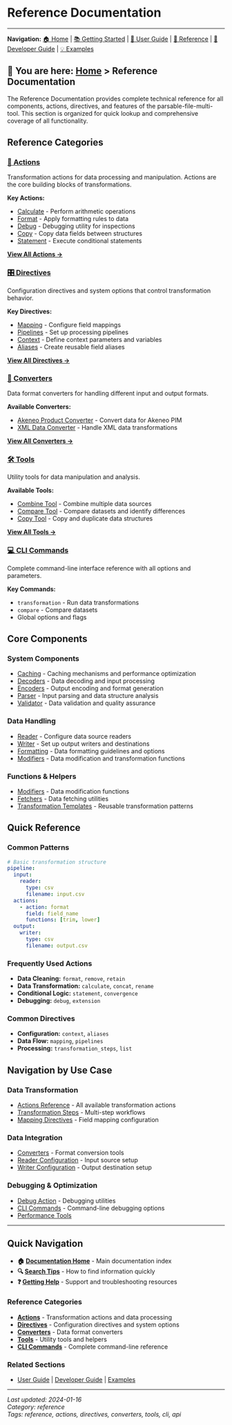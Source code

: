 # Reference Documentation

---
**Navigation:** [🏠 Home](../index.md) | [📚 Getting Started](../../../getting-started/) | [👥 User Guide](../../../user-guide/) | [📖 Reference](./) | [🔧 Developer Guide](../../../developer-guide/) | [💡 Examples](../../../examples/)

**📍 You are here:** [Home](../index.md) > Reference Documentation
---

The Reference Documentation provides complete technical reference for all components, actions, directives, and features of the parsable-file-multi-tool. This section is organized for quick lookup and comprehensive coverage of all functionality.

## Reference Categories

### [🎯 Actions](./actions/)
Transformation actions for data processing and manipulation. Actions are the core building blocks of transformations.

**Key Actions:**
- [Calculate](./actions/calculate_action.md) - Perform arithmetic operations
- [Format](./actions/format_action.md) - Apply formatting rules to data
- [Debug](./actions/debug_action.md) - Debugging utility for inspections
- [Copy](./actions/copy_action.md) - Copy data fields between structures
- [Statement](./actions/statement_action.md) - Execute conditional statements

[**View All Actions →**](./actions/)

### [🎛️ Directives](./directives/)
Configuration directives and system options that control transformation behavior.

**Key Directives:**
- [Mapping](./directives/mapping.md) - Configure field mappings
- [Pipelines](./directives/pipelines.md) - Set up processing pipelines
- [Context](./directives/context.md) - Define context parameters and variables
- [Aliases](./directives/aliases.md) - Create reusable field aliases

[**View All Directives →**](./directives/)

### [🔄 Converters](./converters/)
Data format converters for handling different input and output formats.

**Available Converters:**
- [Akeneo Product Converter](./converters/akeneo_product_converter.md) - Convert data for Akeneo PIM
- [XML Data Converter](./converters/xml_data.md) - Handle XML data transformations

[**View All Converters →**](./converters/)

### [🛠️ Tools](./tools/)
Utility tools for data manipulation and analysis.

**Available Tools:**
- [Combine Tool](./tools/combine.md) - Combine multiple data sources
- [Compare Tool](./tools/compare.md) - Compare datasets and identify differences
- [Copy Tool](./tools/copy.md) - Copy and duplicate data structures

[**View All Tools →**](./tools/)

### [💻 CLI Commands](./cli-commands.md)
Complete command-line interface reference with all options and parameters.

**Key Commands:**
- `transformation` - Run data transformations
- `compare` - Compare datasets
- Global options and flags

## Core Components

### System Components
- [Caching](../caching.md) - Caching mechanisms and performance optimization
- [Decoders](../decoders.md) - Data decoding and input processing
- [Encoders](../encoders.md) - Output encoding and format generation
- [Parser](../parser.md) - Input parsing and data structure analysis
- [Validator](../validator.md) - Data validation and quality assurance

### Data Handling
- [Reader](../../../data_source/reader.md) - Configure data source readers
- [Writer](../../../data_source/writer.md) - Set up output writers and destinations
- [Formatting](../formatting.md) - Data formatting guidelines and options
- [Modifiers](../modifiers.md) - Data modification and transformation functions

### Functions & Helpers
- [Modifiers](../functions/modifiers.md) - Data modification functions
- [Fetchers](../../../helpers/fetchers.md) - Data fetching utilities
- [Transformation Templates](../../../helpers/transformation_templates.md) - Reusable transformation patterns

## Quick Reference

### Common Patterns
```yaml
# Basic transformation structure
pipeline:
  input:
    reader:
      type: csv
      filename: input.csv
  actions:
    - action: format
      field: field_name
      functions: [trim, lower]
  output:
    writer:
      type: csv
      filename: output.csv
```

### Frequently Used Actions
- **Data Cleaning:** `format`, `remove`, `retain`
- **Data Transformation:** `calculate`, `concat`, `rename`
- **Conditional Logic:** `statement`, `convergence`
- **Debugging:** `debug`, `extension`

### Common Directives
- **Configuration:** `context`, `aliases`
- **Data Flow:** `mapping`, `pipelines`
- **Processing:** `transformation_steps`, `list`

## Navigation by Use Case

### Data Transformation
- [Actions Reference](./actions/) - All available transformation actions
- [Transformation Steps](./directives/transformation_steps.md) - Multi-step workflows
- [Mapping Directives](./directives/mapping.md) - Field mapping configuration

### Data Integration
- [Converters](./converters/) - Format conversion tools
- [Reader Configuration](../../../data_source/reader.md) - Input source setup
- [Writer Configuration](../../../data_source/writer.md) - Output destination setup

### Debugging & Optimization
- [Debug Action](./actions/debug_action.md) - Debugging utilities
- [CLI Commands](./cli-commands.md) - Command-line debugging options
- [Performance Tools](../../../user-guide/debugging.md#performance-optimization-guidelines)

---

## Quick Navigation

- **🏠 [Documentation Home](../index.md)** - Main documentation index
- **🔍 [Search Tips](../index.md#search-tips)** - How to find information quickly
- **❓ [Getting Help](../../../user-guide/debugging.md#getting-help)** - Support and troubleshooting resources

### Reference Categories
- **[Actions](./actions/)** - Transformation actions and data processing
- **[Directives](./directives/)** - Configuration directives and system options
- **[Converters](./converters/)** - Data format converters
- **[Tools](./tools/)** - Utility tools and helpers
- **[CLI Commands](./cli-commands.md)** - Complete command-line reference

### Related Sections
- [User Guide](../../../user-guide/) | [Developer Guide](../../../developer-guide/) | [Examples](../../../examples/)

---
*Last updated: 2024-01-16*  
*Category: reference*  
*Tags: reference, actions, directives, converters, tools, cli, api*